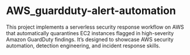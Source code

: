 # AWS_guardduty-alert-automation
This project implements a serverless security response workflow on AWS that automatically quarantines EC2 instances flagged in high-severity Amazon GuardDuty findings. It’s designed to showcase AWS security automation, detection engineering, and incident response skills.
